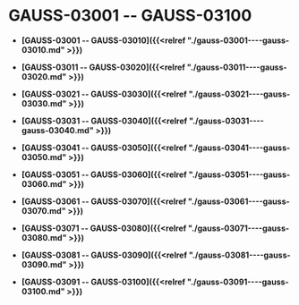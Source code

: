 # GAUSS-03001 -- GAUSS-03100

-   **[GAUSS-03001 -- GAUSS-03010]({{<relref "./gauss-03001----gauss-03010.md" >}})**  

-   **[GAUSS-03011 -- GAUSS-03020]({{<relref "./gauss-03011----gauss-03020.md" >}})**  

-   **[GAUSS-03021 -- GAUSS-03030]({{<relref "./gauss-03021----gauss-03030.md" >}})**  

-   **[GAUSS-03031 -- GAUSS-03040]({{<relref "./gauss-03031----gauss-03040.md" >}})**  

-   **[GAUSS-03041 -- GAUSS-03050]({{<relref "./gauss-03041----gauss-03050.md" >}})**  

-   **[GAUSS-03051 -- GAUSS-03060]({{<relref "./gauss-03051----gauss-03060.md" >}})**  

-   **[GAUSS-03061 -- GAUSS-03070]({{<relref "./gauss-03061----gauss-03070.md" >}})**  

-   **[GAUSS-03071 -- GAUSS-03080]({{<relref "./gauss-03071----gauss-03080.md" >}})**  

-   **[GAUSS-03081 -- GAUSS-03090]({{<relref "./gauss-03081----gauss-03090.md" >}})**  

-   **[GAUSS-03091 -- GAUSS-03100]({{<relref "./gauss-03091----gauss-03100.md" >}})**  


